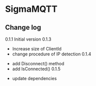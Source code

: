 # SigmaMQTT

## Change log
0.1.1 Initial version
0.1.3 
* Increase size of ClientId
* change procedure of IP detection
0.1.4 
+ add Disconnect() method
+ add IsConnected()
0.1.5 
* update dependencies